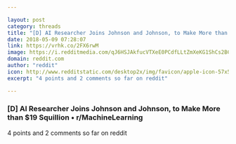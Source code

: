 ```yaml
---

layout: post
category: threads
title: "[D] AI Researcher Joins Johnson and Johnson, to Make More than $19 Squillion"
date: 2018-05-09 07:28:07
link: https://vrhk.co/2FX6rwM
image: https://i.redditmedia.com/qJ6HSJAkfucVTXeE0PCdfLLtZmXeKG1ShCs2BC1u44s.jpg?w=320&s=f2c376daf2eba6056663aaec38195223
domain: reddit.com
author: "reddit"
icon: http://www.redditstatic.com/desktop2x/img/favicon/apple-icon-57x57.png
excerpt: "4 points and 2 comments so far on reddit"

---
```


### [D] AI Researcher Joins Johnson and Johnson, to Make More than $19 Squillion • r/MachineLearning

4 points and 2 comments so far on reddit